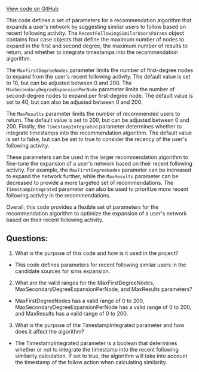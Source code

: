 [View code on GitHub](https://github.com/misbahsy/the-algorithm/follow-recommendations-service/common/src/main/scala/com/twitter/follow_recommendations/common/candidate_sources/sims_expansion/RecentFollowingSimilarUsersParams.scala)

This code defines a set of parameters for a recommendation algorithm that expands a user's network by suggesting similar users to follow based on recent following activity. The `RecentFollowingSimilarUsersParams` object contains four case objects that define the maximum number of nodes to expand in the first and second degree, the maximum number of results to return, and whether to integrate timestamps into the recommendation algorithm.

The `MaxFirstDegreeNodes` parameter limits the number of first-degree nodes to expand from the user's recent following activity. The default value is set to 10, but can be adjusted between 0 and 200. The `MaxSecondaryDegreeExpansionPerNode` parameter limits the number of second-degree nodes to expand per first-degree node. The default value is set to 40, but can also be adjusted between 0 and 200.

The `MaxResults` parameter limits the number of recommended users to return. The default value is set to 200, but can be adjusted between 0 and 200. Finally, the `TimestampIntegrated` parameter determines whether to integrate timestamps into the recommendation algorithm. The default value is set to false, but can be set to true to consider the recency of the user's following activity.

These parameters can be used in the larger recommendation algorithm to fine-tune the expansion of a user's network based on their recent following activity. For example, the `MaxFirstDegreeNodes` parameter can be increased to expand the network further, while the `MaxResults` parameter can be decreased to provide a more targeted set of recommendations. The `TimestampIntegrated` parameter can also be used to prioritize more recent following activity in the recommendations.

Overall, this code provides a flexible set of parameters for the recommendation algorithm to optimize the expansion of a user's network based on their recent following activity.
## Questions: 
 1. What is the purpose of this code and how is it used in the project?
- This code defines parameters for recent following similar users in the candidate sources for sims expansion.
2. What are the valid ranges for the MaxFirstDegreeNodes, MaxSecondaryDegreeExpansionPerNode, and MaxResults parameters?
- MaxFirstDegreeNodes has a valid range of 0 to 200, MaxSecondaryDegreeExpansionPerNode has a valid range of 0 to 200, and MaxResults has a valid range of 0 to 200.
3. What is the purpose of the TimestampIntegrated parameter and how does it affect the algorithm?
- The TimestampIntegrated parameter is a boolean that determines whether or not to integrate the timestamp into the recent following similarity calculation. If set to true, the algorithm will take into account the timestamp of the follow action when calculating similarity.